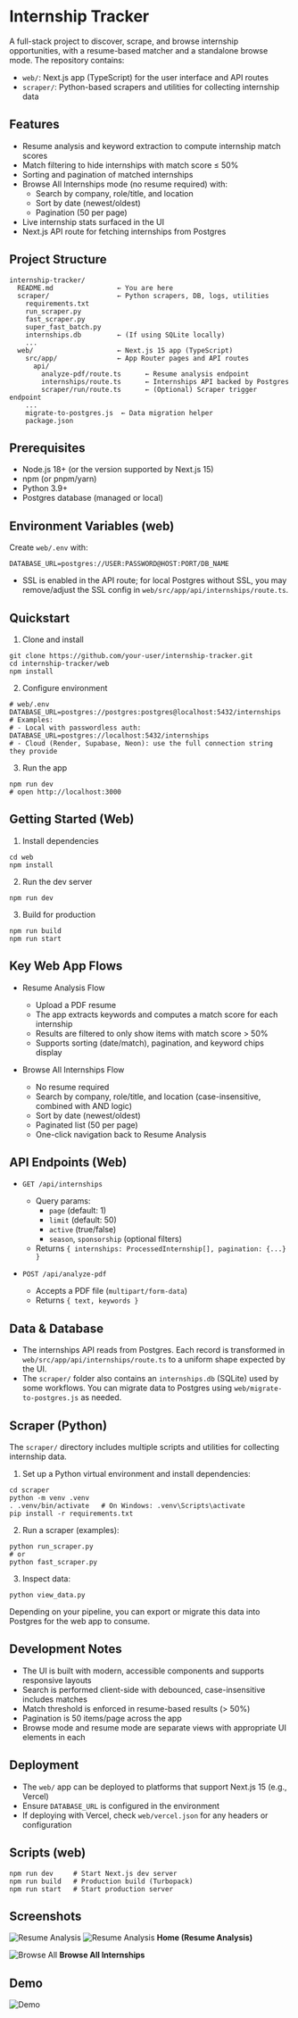 # Internship Tracker

A full-stack project to discover, scrape, and browse internship opportunities, with a resume-based matcher and a standalone browse mode. The repository contains:

- `web/`: Next.js app (TypeScript) for the user interface and API routes
- `scraper/`: Python-based scrapers and utilities for collecting internship data

## Features

- Resume analysis and keyword extraction to compute internship match scores
- Match filtering to hide internships with match score ≤ 50%
- Sorting and pagination of matched internships
- Browse All Internships mode (no resume required) with:
  - Search by company, role/title, and location
  - Sort by date (newest/oldest)
  - Pagination (50 per page)
- Live internship stats surfaced in the UI
- Next.js API route for fetching internships from Postgres

## Project Structure

```
internship-tracker/
  README.md                ← You are here
  scraper/                 ← Python scrapers, DB, logs, utilities
    requirements.txt
    run_scraper.py
    fast_scraper.py
    super_fast_batch.py
    internships.db         ← (If using SQLite locally)
    ...
  web/                     ← Next.js 15 app (TypeScript)
    src/app/               ← App Router pages and API routes
      api/
        analyze-pdf/route.ts      ← Resume analysis endpoint
        internships/route.ts      ← Internships API backed by Postgres
        scraper/run/route.ts      ← (Optional) Scraper trigger endpoint
    ...
    migrate-to-postgres.js  ← Data migration helper
    package.json
```

## Prerequisites

- Node.js 18+ (or the version supported by Next.js 15)
- npm (or pnpm/yarn)
- Python 3.9+
- Postgres database (managed or local)

## Environment Variables (web)

Create `web/.env` with:

```
DATABASE_URL=postgres://USER:PASSWORD@HOST:PORT/DB_NAME
```

- SSL is enabled in the API route; for local Postgres without SSL, you may remove/adjust the SSL config in `web/src/app/api/internships/route.ts`.

## Quickstart

1. Clone and install

```
git clone https://github.com/your-user/internship-tracker.git
cd internship-tracker/web
npm install
```

2. Configure environment

```
# web/.env
DATABASE_URL=postgres://postgres:postgres@localhost:5432/internships
# Examples:
# - Local with passwordless auth: DATABASE_URL=postgres://localhost:5432/internships
# - Cloud (Render, Supabase, Neon): use the full connection string they provide
```

3. Run the app

```
npm run dev
# open http://localhost:3000
```

## Getting Started (Web)

1. Install dependencies

```
cd web
npm install
```

2. Run the dev server

```
npm run dev
```

3. Build for production

```
npm run build
npm run start
```

## Key Web App Flows

- Resume Analysis Flow

  - Upload a PDF resume
  - The app extracts keywords and computes a match score for each internship
  - Results are filtered to only show items with match score > 50%
  - Supports sorting (date/match), pagination, and keyword chips display

- Browse All Internships Flow
  - No resume required
  - Search by company, role/title, and location (case-insensitive, combined with AND logic)
  - Sort by date (newest/oldest)
  - Paginated list (50 per page)
  - One-click navigation back to Resume Analysis

## API Endpoints (Web)

- `GET /api/internships`

  - Query params:
    - `page` (default: 1)
    - `limit` (default: 50)
    - `active` (true/false)
    - `season`, `sponsorship` (optional filters)
  - Returns `{ internships: ProcessedInternship[], pagination: {...} }`

- `POST /api/analyze-pdf`
  - Accepts a PDF file (`multipart/form-data`)
  - Returns `{ text, keywords }`

## Data & Database

- The internships API reads from Postgres. Each record is transformed in `web/src/app/api/internships/route.ts` to a uniform shape expected by the UI.
- The `scraper/` folder also contains an `internships.db` (SQLite) used by some workflows. You can migrate data to Postgres using `web/migrate-to-postgres.js` as needed.

## Scraper (Python)

The `scraper/` directory includes multiple scripts and utilities for collecting internship data.

1. Set up a Python virtual environment and install dependencies:

```
cd scraper
python -m venv .venv
. .venv/bin/activate   # On Windows: .venv\Scripts\activate
pip install -r requirements.txt
```

2. Run a scraper (examples):

```
python run_scraper.py
# or
python fast_scraper.py
```

3. Inspect data:

```
python view_data.py
```

Depending on your pipeline, you can export or migrate this data into Postgres for the web app to consume.

## Development Notes

- The UI is built with modern, accessible components and supports responsive layouts
- Search is performed client-side with debounced, case-insensitive includes matches
- Match threshold is enforced in resume-based results (> 50%)
- Pagination is 50 items/page across the app
- Browse mode and resume mode are separate views with appropriate UI elements in each

## Deployment

- The `web/` app can be deployed to platforms that support Next.js 15 (e.g., Vercel)
- Ensure `DATABASE_URL` is configured in the environment
- If deploying with Vercel, check `web/vercel.json` for any headers or configuration

## Scripts (web)

```
npm run dev     # Start Next.js dev server
npm run build   # Production build (Turbopack)
npm run start   # Start production server
```

## Screenshots

![Resume Analysis](web/public/screenshots/home-analysis-1.png)
![Resume Analysis](web/public/screenshots/home-analysis-2.png)
**Home (Resume Analysis)**

![Browse All](web/public/screenshots/browse-all.png)
**Browse All Internships**

## Demo

![Demo](web/public/demo/internship-tracker-demo.gif)
